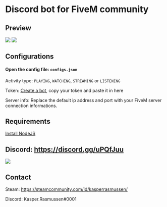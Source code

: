# Discord bot for FiveM community

## Preview

<img src="https://kasper-rasmussen.dk/assets/images/discord_bot/1.png" />
<img src="https://kasper-rasmussen.dk/assets/images/discord_bot/2.png" />

## Configurations

#### Open the config file: `configs.json`

Activity type: `PLAYING`, `WATCHING`, `STREAMING` or `LISTENING`

Token: [Create a bot](https://discordapp.com/developers/applications/), copy your token and paste it in here

Server info: Replace the default ip address and port with your FiveM server connection informations.

## Requirements

[Install NodeJS](https://nodejs.org/en/download/)

## Discord: https://discord.gg/uPQfJuu

<a href="https://discord.gg/uPQfJuu"><img src="https://kasper-rasmussen.dk/assets/images/icons/discord_logo.png" /></a>

## Contact 

Steam: https://steamcommunity.com/id/kasperrasmussen/

Discord: Kasper.Rasmussen#0001